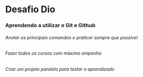 # Desafio Dio

### Aprendendo a utilizar o Git e Github

###### Anotar os principais comandos e praticar sempre que possível

###### Fazer todos os cursos com máximo empenho

###### Criar um projeto paralelo para testar o aprendizado

